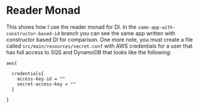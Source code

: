 # Reader Monad

This shows how I use the reader monad for DI. In the `same-app-with-constructor-based-id` branch you can see the same app written with constructor based DI for comparison. One more note, you must create a file called `src/main/resources/secret.conf` with AWS credentials for a user that has full access to SQS and DynamoDB that looks like the following:

```
aws{

  credentials{
    access-key-id = ""
    secret-access-key = ""
  }

}
```
